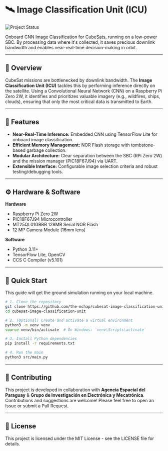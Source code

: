 # 🛰️ Image Classification Unit (ICU)

![Project Status](https://img.shields.io/badge/Status-Under%20Development-yellow)

Onboard CNN Image Classification for CubeSats, running on a low-power SBC. By processing data where it's collected, it saves precious downlink bandwidth and enables near-real-time decision-making in orbit.

---

## 🚀 Overview

CubeSat missions are bottlenecked by downlink bandwidth. The **Image Classification Unit (ICU)** tackles this by performing inference directly on the satellite. Using a Convolutional Neural Network (CNN) on a Raspberry Pi Zero 2W, it identifies and prioritizes valuable imagery (e.g., wildfires, ships, clouds), ensuring that only the most critical data is transmitted to Earth.

---

## 🧩 Features

- **Near-Real-Time Inference:** Embedded CNN using TensorFlow Lite for onboard image classification.
- **Efficient Memory Management:** NOR Flash storage with tombstone-based garbage collection.
- **Modular Architecture:** Clear separation between the SBC (RPi Zero 2W) and the mission manager (PIC18F67J94) via UART.
- **Extensible Interface:** Configurable image selection criteria and robust testing/debugging tools.

---

## ⚙️ Hardware & Software

**Hardware**
- Raspberry Pi Zero 2W
- PIC18F67J94 Microcontroller
- MT25QL01GBBB 128MB Serial NOR Flash
- 12 MP Camera Module (16mm lens)

**Software**
- Python 3.11+
- TensorFlow Lite, OpenCV
- CCS C Compiler (v5.101)

---

## 🧭 Quick Start

This guide will get the ground simulation running on your local machine.

```bash
# 1. Clone the repository
git clone https://github.com/the-mchap/cubesat-image-classification-unit
cd cubesat-image-classification-unit

# 2. (Optional) Create and activate a virtual environment
python3 -m venv venv
source venv/bin/activate  # On Windows: `venv\Scripts\activate`

# 3. Install Python dependencies
pip install -r requirements.txt

# 4. Run the main 
python3 src/main.py
```
---

## 🤝 Contributing

This project is developed in collaboration with **Agencia Espacial del Paraguay** & **Grupo de Investigación en Electrónica y Mecatrónica**. Contributions and suggestions are welcome! Please feel free to open an Issue or submit a Pull Request.

---

## 📄 License

This project is licensed under the MIT License - see the LICENSE file for details.
